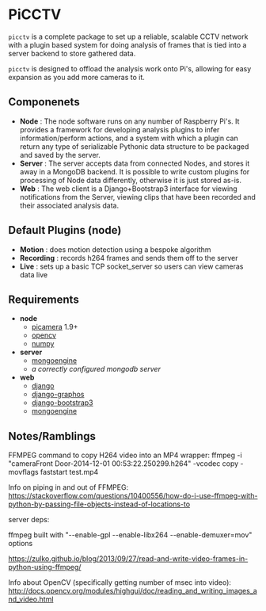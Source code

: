 PiCCTV
======

``picctv`` is a complete package to set up a reliable, scalable CCTV network with a plugin based system for doing analysis of frames that is tied into a server backend to store gathered data.

``picctv`` is designed to offload the analysis work onto Pi's, allowing for easy expansion as you add more cameras to it.

Componenets
-----------

* **Node** : The node software runs on any number of Raspberry Pi's. It provides a framework for developing analysis plugins to infer information/perform actions, and a system with which a plugin can return any type of serializable Pythonic data structure to be packaged and saved by the server.
* **Server** : The server accepts data from connected Nodes, and stores it away in a MongoDB backend. It is possible to write custom plugins for processing of Node data differently, otherwise it is just stored as-is.
* **Web** : The web client is a Django+Bootstrap3 interface for viewing notifications from the Server,  viewing clips that have been recorded and their associated analysis data.

Default Plugins (node)
----------------------

* **Motion** : does motion detection using a bespoke algorithm
* **Recording** : records h264 frames and sends them off to the server
* **Live** : sets up a basic TCP socket_server so users can view cameras data live

Requirements
------------

* **node**
	* [picamera](https://github.com/waveform80/picamera) 1.9+
	* [opencv](https://github.com/Itseez/opencv)
	* [numpy](https://github.com/numpy/numpy)
* **server**
	* [mongoengine](https://github.com/MongoEngine/mongoengine)
	* *a correctly configured mongodb server*
* **web**
	* [django](https://github.com/django/django)
	* [django-graphos](https://github.com/agiliq/django-graphos)
	* [django-bootstrap3](https://github.com/dyve/django-bootstrap3)
	* [mongoengine](https://github.com/MongoEngine/mongoengine)

Notes/Ramblings
---------------

FFMPEG command to copy H264 video into an MP4 wrapper:
ffmpeg -i "cameraFront Door-2014-12-01 00:53:22.250299.h264" -vcodec copy -movflags faststart test.mp4

Info on piping in and out of FFMPEG: https://stackoverflow.com/questions/10400556/how-do-i-use-ffmpeg-with-python-by-passing-file-objects-instead-of-locations-to

server deps:

ffmpeg built with "--enable-gpl --enable-libx264 --enable-demuxer=mov" options

https://zulko.github.io/blog/2013/09/27/read-and-write-video-frames-in-python-using-ffmpeg/

Info about OpenCV (specifically getting number of msec into video): http://docs.opencv.org/modules/highgui/doc/reading_and_writing_images_and_video.html

